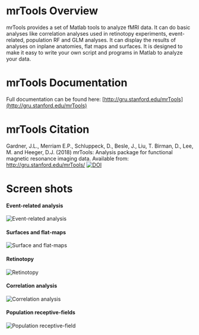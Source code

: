 # mrTools Overview

mrTools provides a set of Matlab tools to analyze fMRI data. It can do basic analyses like correlation analyses used in retinotopy experiments, event-related, population RF and GLM analyses. It can display the results of analyses on inplane anatomies, flat maps and surfaces. It is designed to make it easy to write your own script and programs in Matlab to analyze your data.

# mrTools Documentation

Full documentation can be found here: [http://gru.stanford.edu/mrTools](http://gru.stanford.edu/mrTools)

# mrTools Citation

Gardner, J.L., Merriam E.P., Schluppeck, D., Besle, J., Liu, T. Birman, D., Lee, M. and Heeger, D.J. (2018) mrTools: Analysis package for functional magnetic resonance imaging data. Available from: http://gru.stanford.edu/mrTools/ [![DOI](https://zenodo.org/badge/DOI/10.5281/zenodo.1299483.svg)](https://doi.org/10.5281/zenodo.1299483)

# Screen shots
#### Event-related analysis
![Event-related analysis](http://gru.stanford.edu/lib/exe/fetch.php/mrtools/ertutorial9.png)
#### Surfaces and flat-maps
![Surface and flat-maps](http://gru.stanford.edu/lib/exe/fetch.php/mrtools/surftutorial_viewer2.png)
#### Retinotopy
![Retinotopy](http://gru.stanford.edu/lib/exe/fetch.php/mrtools/retinotopytutorial_coranal8.png)
#### Correlation analysis
![Correlation analysis](http://gru.stanford.edu/lib/exe/fetch.php/mrtools/retinotopytutorial_coranal6.png)
#### Population receptive-fields
![Population receptive-field](http://gru.stanford.edu/lib/exe/fetch.php/mrtools/prfinterrogator.png)
